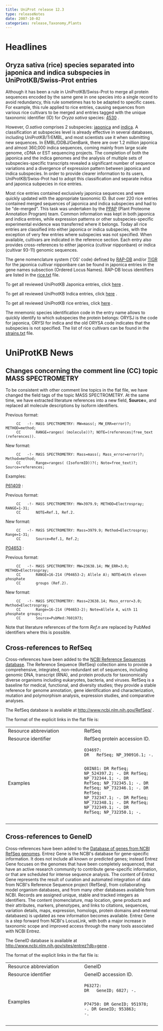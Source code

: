 ```yaml
---
title: UniProt release 12.3
type: releaseNotes
date: 2007-10-02
categories: release,Taxonomy,Plants
---
```


# Headlines

## Oryza sativa (rice) species separated into japonica and indica subspecies in UniProtKB/Swiss-Prot entries

Although it has been a rule in UniProtKB/Swiss-Prot to merge all protein sequences encoded by the same gene in one species into a single record to avoid redundancy, this rule sometimes has to be adapted to specific cases. For example, this rule applied to rice entries, causing sequences from various rice cultivars to be merged and entries tagged with the unique taxonomic identifier (ID) for _Oryza sativa_ species: [4530](https://www.uniprot.org/taxonomy/4530) .

However, _O.sativa_ comprises 2 subspecies: [japonica](https://www.uniprot.org/taxonomy/39947) and [indica](http://www.uniprot.org/taxonomy/39946). A classification at subspecies level is already effective in several databases, including UniProtKB/TrEMBL, and most scientists use it when submitting new sequences. In EMBL/DDBJ/GenBank, there are over 1.2 million japonica and almost 360,000 indica sequences, coming mainly from large scale genome, cDNA or EST sequencing projects. The completion of both the japonica and the indica genomes and the analysis of multiple sets of subspecies-specific transcripts revealed a significant number of sequence variations and a divergence of expression pattern between japonica and indica subspecies. In order to provide clearer information to its users, UniProtKB/Swiss-Prot had to adopt this classification and separate indica and japonica subpecies in rice entries.

Most rice entries contained exclusively japonica sequences and were quickly updated with the appropriate taxonomic ID. But over 220 rice entries contained merged sequences of japonica and indica subspecies and had to be "de-merged". This task was undertaken by the [PPAP](http://www.expasy.org/sprot/ppap/) (Plant Proteome Annotation Program) team. Common information was kept in both japonica and indica entries, while expression patterns or other subspecies-specific experimental evidence was transferred where it belongs. Today all rice entries are classified into either japonica or indica subspecies, with the exception of very few entries where subspecies was not specified. When available, cultivars are indicated in the reference section. Each entry also provides cross-references to either japonica (cultivar nipponbare) or indica (cultivar 93-11) genomic sequences.

The gene nomenclature system ('OS' code) defined by [RAP-DB](http://rapdb.dna.affrc.go.jp/) and/or [TIGR](http://rice.tigr.org/) for the japonica cultivar nipponbare can be found in japonica entries in the gene names subsection (Ordered Locus Names). RAP-DB locus identifiers are listed in the [rice.txt](https://ftp.uniprot.org/pub/databases/uniprot/current_release/knowledgebase/complete/docs/rice) file.

To get all reviewed UniProtKB Japonica entries, click [here](https://www.uniprot.org/uniprotkb?query=taxonomy_id:39947+AND+reviewed:true) .

To get all reviewed UniProtKB Indica entries, click [here](https://www.uniprot.org/uniprotkb?query=taxonomy_id:39946+AND+reviewed:true) .

To get all reviewed UniProtKB rice entries, click [here](https://www.uniprot.org/uniprotkb?query=taxonomy_id:39946+OR+taxonomy_id:39947+OR+taxonomy_id:4530%29+AND+reviewed:true) .

The mnemonic species identification code in the entry name allows to quickly identify to which subspecies the protein belongs: ORYSJ is the code for japonica, ORYSI for indica and the old ORYSA code indicates that the subspecies is not specified. The list of rice cultivars can be found in the [strains.txt](https://ftp.uniprot.org/pub/databases/uniprot/current_release/knowledgebase/complete/docs/strains) file.

# UniProtKB News

## Changes concerning the comment line (CC) topic MASS SPECTROMETRY

To be consistent with other comment line topics in the flat file, we have changed the field tags of the topic MASS SPECTROMETRY. At the same time, we have extracted literature references into a new field, **Source=**, and replaced all molecule descriptions by isoform identifiers.

Previous format:

         CC   -!- MASS SPECTROMETRY: MW=mass(; MW_ERR=error)?; METHOD=method;
         CC       RANGE=ranges( (molecule))?; NOTE=(references|free_text (references)).

New format:

         CC   -!- MASS SPECTROMETRY: Mass=mass(; Mass_error=error)?; Method=method;
         CC       Range=ranges( (IsoformID))?(; Note=free_text)?; Source=references;

Examples:

[P61409](https://www.uniprot.org/uniprotkb/P61409) :

Previous format:

         CC   -!- MASS SPECTROMETRY: MW=3979.9; METHOD=Electrospray; RANGE=1-31;
         CC       NOTE=Ref.1, Ref.2.

New format:

         CC   -!- MASS SPECTROMETRY: Mass=3979.9; Method=Electrospray; Range=1-31;
         CC       Source=Ref.1, Ref.2;

[P04653](https://www.uniprot.org/uniprotkb/P04653) :

Previous format:

         CC   -!- MASS SPECTROMETRY: MW=23638.14; MW_ERR=3.0; METHOD=Electrospray;
         CC       RANGE=16-214 (P04653-2; Allele A); NOTE=With eleven phosphate
         CC       groups (Ref.2).

New format:

         CC   -!- MASS SPECTROMETRY: Mass=23638.14; Mass_error=3.0; Method=Electrospray;
         CC       Range=16-214 (P04653-2); Note=Allele A, with 11 phosphate groups;
         CC       Source=PubMed:7601973;

Note that literature references of the form _Ref.n_ are replaced by PubMed identifiers where this is possible.

## Cross-references to RefSeq

Cross-references have been added to the [NCBI Reference Sequences database](http://www.ncbi.nlm.nih.gov/RefSeq/). The Reference Sequence (RefSeq) collection aims to provide a comprehensive, integrated, non-redundant set of sequences, including genomic DNA, transcript (RNA), and protein products for taxonomically diverse organisms including eukaryotes, bacteria, and viruses. RefSeq is a baseline for medical, functional, and diversity studies; they provide a stable reference for genome annotation, gene identification and characterization, mutation and polymorphism analysis, expression studies, and comparative analyses.

The RefSeq database is available at <http://www.ncbi.nlm.nih.gov/RefSeq/> .

The format of the explicit links in the flat file is:

<table><colgroup><col style="width: 50%" /><col style="width: 50%" /></colgroup><tbody><tr class="odd"><td>Resource abbreviation</td><td>RefSeq</td></tr><tr class="even"><td>Resource identifier</td><td>RefSeq protein accession ID.</td></tr><tr class="odd"><td>Examples</td><td><pre><code>O34697:
DR   RefSeq; NP_390916.1; -.

Q8IN81:
DR RefSeq; NP_524397.2; -.
DR RefSeq; NP_732344.1; -.
DR RefSeq; NP_732345.1; -.
DR RefSeq; NP_732346.1; -.
DR RefSeq; NP_732347.1; -.
DR RefSeq; NP_732348.1; -.
DR RefSeq; NP_732349.1; -.
DR RefSeq; NP_732350.1; -.</code></pre></td></tr></tbody></table>

## Cross-references to GeneID

Cross-references have been added to the [Database of genes from NCBI RefSeq genomes](http://www.ncbi.nlm.nih.gov/sites/entrez?db=gene). Entrez Gene is the NCBI's database for gene-specific information. It does not include all known or predicted genes; instead Entrez Gene focuses on the genomes that have been completely sequenced, that have an active research community to contribute gene-specific information, or that are scheduled for intense sequence analysis. The content of Entrez Gene represents the result of curation and automated integration of data from NCBI's Reference Sequence project (RefSeq), from collaborating model organism databases, and from many other databases available from NCBI. Records are assigned unique, stable and tracked integers as identifiers. The content (nomenclature, map location, gene products and their attributes, markers, phenotypes, and links to citations, sequences, variation details, maps, expression, homologs, protein domains and external databases) is updated as new information becomes available. Entrez Gene is a step forward from NCBI's LocusLink, with both a major increase in taxonomic scope and improved access through the many tools associated with NCBI Entrez.

The GeneID database is available at <http://www.ncbi.nlm.nih.gov/sites/entrez?db=gene> .

The format of the explicit links in the flat file is:

<table><colgroup><col style="width: 50%" /><col style="width: 50%" /></colgroup><tbody><tr class="odd"><td>Resource abbreviation</td><td>GeneID</td></tr><tr class="even"><td>Resource identifier</td><td>GeneID accession ID.</td></tr><tr class="odd"><td>Examples</td><td><pre><code>P63272:
DR   GeneID; 6827; -.

P74750:
DR GeneID; 951978; -.
DR GeneID; 953863; -.</code></pre></td></tr></tbody></table>
